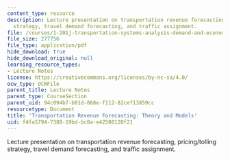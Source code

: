 ```yaml
---
content_type: resource
description: Lecture presentation on transportation revenue forecasting, pricing/tolling
  strategy, travel demand forecasting, and traffic assignment.
file: /courses/1-201j-transportation-systems-analysis-demand-and-economics-fall-2008/f4fa5794738819bdbc0ae42508120f21_MIT1_201JF08_lec16.pdf
file_size: 277756
file_type: application/pdf
hide_download: true
hide_download_original: null
learning_resource_types:
- Lecture Notes
license: https://creativecommons.org/licenses/by-nc-sa/4.0/
ocw_type: OCWFile
parent_title: Lecture Notes
parent_type: CourseSection
parent_uid: 94c094b7-b01d-868e-f112-82cef13859cc
resourcetype: Document
title: 'Transportation Revenue Forecasting: Theory and Models'
uid: f4fa5794-7388-19bd-bc0a-e42508120f21
---
```

Lecture presentation on transportation revenue forecasting, pricing/tolling strategy, travel demand forecasting, and traffic assignment.